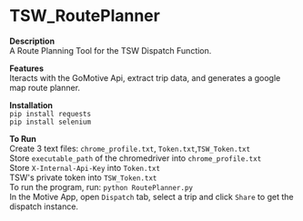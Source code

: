 # TSW_RoutePlanner

**Description**\
A Route Planning Tool for the TSW Dispatch Function.

**Features**\
Iteracts with the GoMotive Api, extract trip data, and generates a google map route planner.

**Installation**\
`pip install requests`\
`pip install selenium`


**To Run**\
Create 3 text files: `chrome_profile.txt`, `Token.txt`,`TSW_Token.txt`\
Store `executable_path` of the chromedriver into `chrome_profile.txt`\
Store `X-Internal-Api-Key` into `Token.txt` \
TSW's private token into `TSW_Token.txt`\
To run the program, run: `python RoutePlanner.py`\
In the Motive App, open `Dispatch` tab, select a trip and click `Share` to get the dispatch instance.


